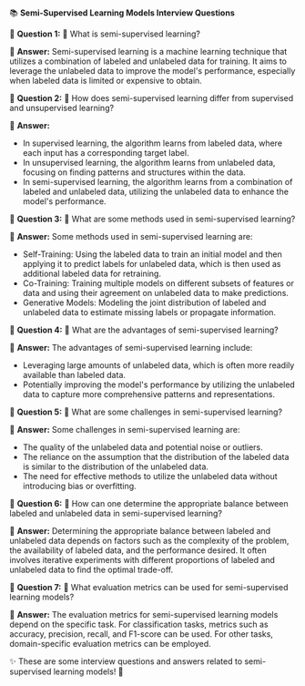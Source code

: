 📚 **Semi-Supervised Learning Models Interview Questions**

🔹 **Question 1:**
🤔 What is semi-supervised learning?

📝 **Answer:**
Semi-supervised learning is a machine learning technique that utilizes a combination of labeled and unlabeled data for training. It aims to leverage the unlabeled data to improve the model's performance, especially when labeled data is limited or expensive to obtain.

🔹 **Question 2:**
🤔 How does semi-supervised learning differ from supervised and unsupervised learning?

📝 **Answer:**
- In supervised learning, the algorithm learns from labeled data, where each input has a corresponding target label.
- In unsupervised learning, the algorithm learns from unlabeled data, focusing on finding patterns and structures within the data.
- In semi-supervised learning, the algorithm learns from a combination of labeled and unlabeled data, utilizing the unlabeled data to enhance the model's performance.

🔹 **Question 3:**
🤔 What are some methods used in semi-supervised learning?

📝 **Answer:**
Some methods used in semi-supervised learning are:
- Self-Training: Using the labeled data to train an initial model and then applying it to predict labels for unlabeled data, which is then used as additional labeled data for retraining.
- Co-Training: Training multiple models on different subsets of features or data and using their agreement on unlabeled data to make predictions.
- Generative Models: Modeling the joint distribution of labeled and unlabeled data to estimate missing labels or propagate information.

🔹 **Question 4:**
🤔 What are the advantages of semi-supervised learning?

📝 **Answer:**
The advantages of semi-supervised learning include:
- Leveraging large amounts of unlabeled data, which is often more readily available than labeled data.
- Potentially improving the model's performance by utilizing the unlabeled data to capture more comprehensive patterns and representations.

🔹 **Question 5:**
🤔 What are some challenges in semi-supervised learning?

📝 **Answer:**
Some challenges in semi-supervised learning are:
- The quality of the unlabeled data and potential noise or outliers.
- The reliance on the assumption that the distribution of the labeled data is similar to the distribution of the unlabeled data.
- The need for effective methods to utilize the unlabeled data without introducing bias or overfitting.

🔹 **Question 6:**
🤔 How can one determine the appropriate balance between labeled and unlabeled data in semi-supervised learning?

📝 **Answer:**
Determining the appropriate balance between labeled and unlabeled data depends on factors such as the complexity of the problem, the availability of labeled data, and the performance desired. It often involves iterative experiments with different proportions of labeled and unlabeled data to find the optimal trade-off.

🔹 **Question 7:**
🤔 What evaluation metrics can be used for semi-supervised learning models?

📝 **Answer:**
The evaluation metrics for semi-supervised learning models depend on the specific task. For classification tasks, metrics such as accuracy, precision, recall, and F1-score can be used. For other tasks, domain-specific evaluation metrics can be employed.

✨ These are some interview questions and answers related to semi-supervised learning models! 🎉
